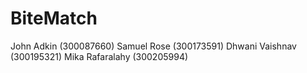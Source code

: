 # BiteMatch

John Adkin (300087660)
Samuel Rose (300173591)
Dhwani Vaishnav (300195321)
Mika Rafaralahy (300205994)